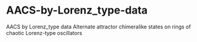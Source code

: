 # AACS-by-Lorenz_type-data
AACS by Lorenz_type data
Alternate attractor chimeralike states on rings of chaotic Lorenz-type oscillators

